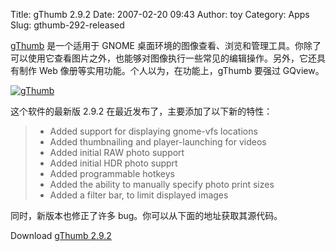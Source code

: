 Title: gThumb 2.9.2
Date: 2007-02-20 09:43
Author: toy
Category: Apps
Slug: gthumb-292-released

[gThumb](http://gthumb.sourceforge.net/) 是一个适用于 GNOME
桌面环境的图像查看、浏览和管理工具。你除了可以使用它查看图片之外，也能够对图像执行一些常见的编辑操作。另外，它还具有制作
Web 像册等实用功能。个人以为，在功能上，gThumb 要强过 GQview。

[![gThumb](http://i.linuxtoy.org/i/2007/02/gthumb_s.jpg)](http://i.linuxtoy.org/i/2007/02/gthumb.jpg)

这个软件的最新版 2.9.2 在最近发布了，主要添加了以下新的特性：

> * Added support for displaying gnome-vfs locations  
>  * Added thumbnailing and player-launching for videos  
>  * Added initial RAW photo support  
>  * Added initial HDR photo supprt  
>  * Added programmable hotkeys  
>  * Added the ability to manually specify photo print sizes  
>  * Added a filter bar, to limit displayed images

同时，新版本也修正了许多 bug。你可以从下面的地址获取其源代码。

Download [gThumb
2.9.2](http://ftp.gnome.org/pub/GNOME/sources/gthumb/2.9/)
